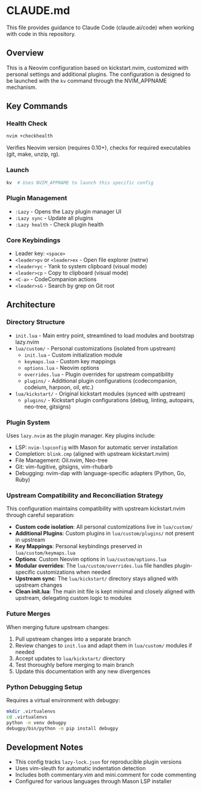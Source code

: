 # CLAUDE.md

This file provides guidance to Claude Code (claude.ai/code) when working with code in this repository.

## Overview

This is a Neovim configuration based on kickstart.nvim, customized with personal settings and additional plugins. The configuration is designed to be launched with the `kv` command through the NVIM_APPNAME mechanism.

## Key Commands

### Health Check
```bash
nvim +checkhealth
```
Verifies Neovim version (requires 0.10+), checks for required executables (git, make, unzip, rg).

### Launch
```bash
kv  # Uses NVIM_APPNAME to launch this specific config
```

### Plugin Management
- `:Lazy` - Opens the Lazy plugin manager UI
- `:Lazy sync` - Update all plugins
- `:Lazy health` - Check plugin health

### Core Keybindings
- Leader key: `<space>`
- `<leader>pv` or `<leader>ex` - Open file explorer (netrw)
- `<leader>yc` - Yank to system clipboard (visual mode)
- `<leader>cp` - Copy to clipboard (visual mode)
- `<C-a>` - CodeCompanion actions
- `<leader>sG` - Search by grep on Git root

## Architecture

### Directory Structure
- `init.lua` - Main entry point, streamlined to load modules and bootstrap lazy.nvim
- `lua/custom/` - Personal customizations (isolated from upstream)
  - `init.lua` - Custom initialization module
  - `keymaps.lua` - Custom key mappings
  - `options.lua` - Neovim options
  - `overrides.lua` - Plugin overrides for upstream compatibility
  - `plugins/` - Additional plugin configurations (codecompanion, codeium, harpoon, oil, etc.)
- `lua/kickstart/` - Original kickstart modules (synced with upstream)
  - `plugins/` - Kickstart plugin configurations (debug, linting, autopairs, neo-tree, gitsigns)

### Plugin System
Uses `lazy.nvim` as the plugin manager. Key plugins include:
- LSP: `nvim-lspconfig` with Mason for automatic server installation
- Completion: `blink.cmp` (aligned with upstream kickstart.nvim)
- File Management: Oil.nvim, Neo-tree
- Git: vim-fugitive, gitsigns, vim-rhubarb
- Debugging: nvim-dap with language-specific adapters (Python, Go, Ruby)

### Upstream Compatibility and Reconciliation Strategy
This configuration maintains compatibility with upstream kickstart.nvim through careful separation:
- **Custom code isolation**: All personal customizations live in `lua/custom/`
- **Additional Plugins**: Custom plugins in `lua/custom/plugins/` not present in upstream
- **Key Mappings**: Personal keybindings preserved in `lua/custom/keymaps.lua`
- **Options**: Custom Neovim options in `lua/custom/options.lua`
- **Modular overrides**: The `lua/custom/overrides.lua` file handles plugin-specific customizations when needed
- **Upstream sync**: The `lua/kickstart/` directory stays aligned with upstream changes
- **Clean init.lua**: The main init file is kept minimal and closely aligned with upstream, delegating custom logic to modules

### Future Merges
When merging future upstream changes:
1. Pull upstream changes into a separate branch
2. Review changes to `init.lua` and adapt them in `lua/custom/` modules if needed
3. Accept updates to `lua/kickstart/` directory
4. Test thoroughly before merging to main branch
5. Update this documentation with any new divergences

### Python Debugging Setup
Requires a virtual environment with debugpy:
```bash
mkdir .virtualenvs
cd .virtualenvs
python -m venv debugpy
debugpy/bin/python -m pip install debugpy
```

## Development Notes

- This config tracks `lazy-lock.json` for reproducible plugin versions
- Uses vim-sleuth for automatic indentation detection
- Includes both commentary.vim and mini.comment for code commenting
- Configured for various languages through Mason LSP installer
